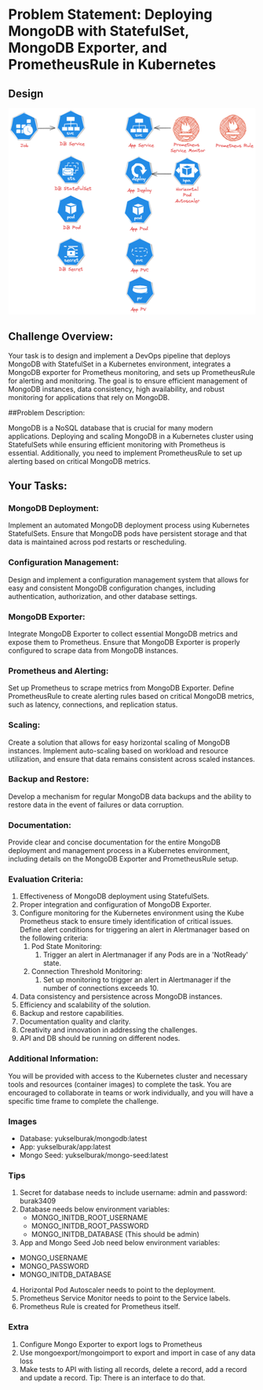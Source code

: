 # Problem Statement: Deploying MongoDB with StatefulSet, MongoDB Exporter, and PrometheusRule in Kubernetes

## Design

![Design](./Design.png?raw=true "Design")

## Challenge Overview:

Your task is to design and implement a DevOps pipeline that deploys MongoDB with StatefulSet in a Kubernetes environment, integrates a MongoDB exporter for Prometheus monitoring, and sets up PrometheusRule for alerting and monitoring. The goal is to ensure efficient management of MongoDB instances, data consistency, high availability, and robust monitoring for applications that rely on MongoDB.

##Problem Description:

MongoDB is a NoSQL database that is crucial for many modern applications. Deploying and scaling MongoDB in a Kubernetes cluster using StatefulSets while ensuring efficient monitoring with Prometheus is essential. Additionally, you need to implement PrometheusRule to set up alerting based on critical MongoDB metrics.

## Your Tasks:

### MongoDB Deployment:

Implement an automated MongoDB deployment process using Kubernetes StatefulSets. Ensure that MongoDB pods have persistent storage and that data is maintained across pod restarts or rescheduling.

### Configuration Management:

Design and implement a configuration management system that allows for easy and consistent MongoDB configuration changes, including authentication, authorization, and other database settings.

### MongoDB Exporter:

Integrate MongoDB Exporter to collect essential MongoDB metrics and expose them to Prometheus. Ensure that MongoDB Exporter is properly configured to scrape data from MongoDB instances.

### Prometheus and Alerting:

Set up Prometheus to scrape metrics from MongoDB Exporter. Define PrometheusRule to create alerting rules based on critical MongoDB metrics, such as latency, connections, and replication status.

### Scaling:

Create a solution that allows for easy horizontal scaling of MongoDB instances. Implement auto-scaling based on workload and resource utilization, and ensure that data remains consistent across scaled instances.

### Backup and Restore:

Develop a mechanism for regular MongoDB data backups and the ability to restore data in the event of failures or data corruption.

### Documentation:

Provide clear and concise documentation for the entire MongoDB deployment and management process in a Kubernetes environment, including details on the MongoDB Exporter and PrometheusRule setup.

### Evaluation Criteria:

1. Effectiveness of MongoDB deployment using StatefulSets.
2. Proper integration and configuration of MongoDB Exporter.
3. Configure monitoring for the Kubernetes environment using the Kube Prometheus stack to ensure timely identification of critical issues. Define alert conditions for triggering an alert in Alertmanager based on the following criteria:
    1. Pod State Monitoring:
        1. Trigger an alert in Alertmanager if any Pods are in a 'NotReady' state.
    2. Connection Threshold Monitoring:
        1. Set up monitoring to trigger an alert in Alertmanager if the number of connections exceeds 10.
4. Data consistency and persistence across MongoDB instances.
5. Efficiency and scalability of the solution.
6. Backup and restore capabilities.
7. Documentation quality and clarity.
8. Creativity and innovation in addressing the challenges.
9. API and DB should be running on different nodes.

### Additional Information:

You will be provided with access to the Kubernetes cluster and necessary tools and resources (container images) to complete the task. You are encouraged to collaborate in teams or work individually, and you will have a specific time frame to complete the challenge.

### Images

- Database: yukselburak/mongodb:latest
- App: yukselburak/app:latest
- Mongo Seed: yukselburak/mongo-seed:latest

### Tips

1. Secret for database needs to include username: admin and password: burak3409
2. Database needs below environment variables:
    - MONGO_INITDB_ROOT_USERNAME
    - MONGO_INITDB_ROOT_PASSWORD
    - MONGO_INITDB_DATABASE (This should be admin)
3. App and Mongo Seed Job need below environment variables:
- MONGO_USERNAME
- MONGO_PASSWORD
- MONGO_INITDB_DATABASE
4. Horizontal Pod Autoscaler needs to point to the deployment.
5. Prometheus Service Monitor needs to point to the Service labels.
6. Prometheus Rule is created for Prometheus itself.



### Extra
1. Configure Mongo Exporter to export logs to Prometheus
2. Use mongoexport/mongoimport to export and import in case of any data loss
3. Make tests to API with listing all records, delete a record, add a record and update a record. Tip: There is an interface to do that.